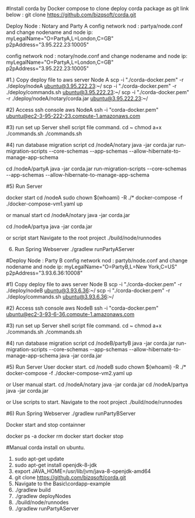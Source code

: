 
#Install corda by Docker compose
to clone deploy corda package as git link below :
git clone https://github.com/bizqsoft/corda.git

Deploy Node : Notary and Party A
config network nod : partya/node.conf and change nodename and node ip:
myLegalName="O=PartyA,L=London,C=GB"
p2pAddress="3.95.222.23:10005"

config network nod : notary/node.conf and change nodename and node ip:
myLegalName="O=PartyA,L=London,C=GB"
p2pAddress="3.95.222.23:10005"

#1.) Copy deploy file to aws server Node A
scp -i "./corda-docker.pem" -r ./deploy/nodeA ubuntu@3.95.222.23:~/
scp -i "./corda-docker.pem" -r ./deploy/commands.sh ubuntu@3.95.222.23:~/
scp -i "./corda-docker.pem" -r ./deploy/nodeA/notary/corda.jar ubuntu@3.95.222.23:~/

#2) Access ssh console aws NodeA
ssh -i "corda-docker.pem" ubuntu@ec2-3-95-222-23.compute-1.amazonaws.com

#3) run set up Server shell script file command.
cd ~
chmod a+x ./commands.sh
./commands.sh

#4) run database migration script
cd /nodeA/notary
java -jar corda.jar run-migration-scripts --core-schemas --app-schemas --allow-hibernate-to-manage-app-schema

cd /nodeA/partyA
java -jar corda.jar run-migration-scripts --core-schemas --app-schemas --allow-hibernate-to-manage-app-schema

#5) Run Server

docker start
cd /nodeA
sudo chown $(whoami) -R ./*
docker-compose -f ./docker-compose-vm1.yaml up

or 
manual start
cd /nodeA/notary
java -jar corda.jar

cd /nodeA/partya
java -jar corda.jar

or
script start
Navigate to the root project 
./build/node/runnodes

6) Run Spring Webserver
./gradlew runPartyAServer


#Deploy Node : Party B
config network nod : partyb/node.conf and change nodename and node ip:
myLegalName="O=PartyB,L=New York,C=US"
p2pAddress="3.93.6.36:10008"


#1) Copy deploy file to aws server Node B
scp -i "./corda-docker.pem" -r ./deploy/nodeB ubuntu@3.93.6.36:~/
scp -i "./corda-docker.pem" -r ./deploy/commands.sh ubuntu@3.93.6.36:~/

#2) Access ssh console aws NodeB
ssh -i "corda-docker.pem" ubuntu@ec2-3-93-6-36.compute-1.amazonaws.com

#3) run set up Server shell script file command.
cd ~
chmod a+x ./commands.sh
./commands.sh

#4) run database migration script
cd /nodeB/partyB
java -jar corda.jar run-migration-scripts --core-schemas --app-schemas --allow-hibernate-to-manage-app-schema
java -jar corda.jar


#5) Run Server
User docker start.
cd /nodeB
sudo chown $(whoami) -R ./*
docker-compose -f ./docker-compose-vm2.yaml up

or 
User manual start.
cd /nodeA/notary
java -jar corda.jar
cd /nodeA/partya
java -jar corda.jar


or 
Use scripts to start.
Navigate to the root project
./build/node/runnodes


#6) Run Spring Webserver
./gradlew runPartyBServer


Docker start and stop containner

docker ps -a
docker rm <Container id>
docker start <Container id>
docker stop <Container id>


#Manual corda install on ubuntu.

1) sudo apt-get update
2) sudo apt-get install openjdk-8-jdk
3) export JAVA_HOME=/usr/lib/jvm/java-8-openjdk-amd64
4) git clone https://github.com/bizqsoft/corda.git
5) Navigate to the Basic\cordapp-example
6) ./gradlew build
7) ./gradlew deployNodes
8) ./build/node/runnodes
9) ./gradlew runPartyAServer